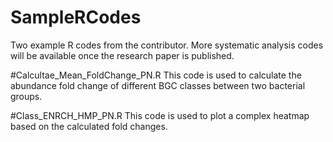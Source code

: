 # SampleRCodes
Two example R codes from the contributor. More systematic analysis codes will be available once the research paper is published.


#Calcultae_Mean_FoldChange_PN.R
This code is used to calculate the abundance fold change of different BGC classes between two bacterial groups.

#Class_ENRCH_HMP_PN.R
This code is used to plot a complex heatmap based on the calculated fold changes. 
